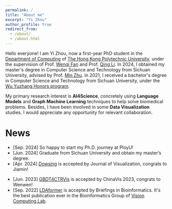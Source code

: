 ```yaml
---
permalink: /
title: "About me"
excerpt: "Yi Zhou"
author_profile: true
redirect_from: 
  - /about/
  - /about.html
---
```


Hello everyone! I am Yi Zhou, now a first-year PhD student in the [Department of Computing](https://www.polyu.edu.hk/comp/) of [The Hong Kong Polytechnic University](https://www.polyu.edu.hk/), under the supervision of Prof. [Wenqi Fan](https://wenqifan03.github.io/) and Prof. [Qing Li](https://www4.comp.polyu.edu.hk/~csqli/). In 2024, I obtained my master's degree in Computer Science and Technology from Sichuan University, advised by Prof. [Min Zhu](https://cs.scu.edu.cn/info/1279/13673.htm). In 2021, I received a bachelor's degree in Computer Science and Technology from Sichuan University, under the [Wu Yuzhang Honors program](https://www.scu.edu.cn/wyzxy/).

<!-- Here is my [CV](https://echochou990919.github.io/files/YiZhou_CV.pdf). -->

<!-- My research background is in bioinformatics and data visualization, devoted to proposing effective and explainable link prediction methods on biomedical interaction graphs.  -->
My primary research interest is **AI4Science**, concretely using **Language Models** and **Graph Machine Learning** techniques to help solve biomedical problems. Besides, I have been involved in some **Data Visualization** studies. I would appreciate any opportunity for relevant collaboration.
<!-- especially towards knowledge representation in real-world scenarios: identifying valuable problems, improving learning methods, and ensuring the insights gained are trustworthy. -->

<!-- ***I am looking for a Ph.D. position in 24 fall***, and here is a [blog](https://echochou990919.github.io/posts/blog-post-1/) introducing my strong self-motivation. It's usually said that "connection is all you need" for the Ph.D. application, and while I currently have few connections with the community of Graph. However, let's look at it positively from the perspective of "Link Prediction", what an exciting process of cold start! I would appreciate any opportunity for collaboration.   -->

# News

<!-- - [Jul. 2023] Chongqing, ChinaVis 2023 -->
- [Sep. 2024] So happy to start my Ph.D. journey at PloyU!
- [Jun. 2024] Graduate from Sichuan University and obtain my master’s degree.
- [Apr. 2024] [Dowsing](https://link.springer.com/article/10.1007/s12650-024-00989-9) is accepted by Journal of Visualization, congrats to Jiamin!
<!-- - [Oct. 2023] I have received a conditional offer from the Department of Computing, Hong Kong Polytechnic University. Looking forward to start my PhD journey under the supervision of Prof. [Wenqi Fan](https://wenqifan03.github.io/) and Prof. [Qing Li](https://www4.comp.polyu.edu.hk/~csqli/) from Fall 2024! -->
<!-- - [Jul. 2023] [EGPMDA](http://arxiv.org/abs/2307.07957) is available online. I discussed the generalizability and explainability of miRNA-disease association prediction. -->
- [Jun. 2023] [GBDT4CTRVis](https://link.springer.com/article/10.1007/s12650-024-00984-0) is accepted by ChinaVis 2023, congrats to Wenwen!
- [Sep. 2022] [LDAformer](https://doi.org/10.1093/bib/bbac370) is accepted by Briefings in Bioinformatics. It's the best publication ever in the Bioinformatics Group of [Vision Computing Lab](https://scuvis.org/).
